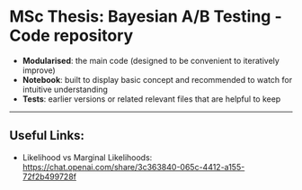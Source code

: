 # MSc Thesis: Bayesian A/B Testing - Code repository

- **Modularised**: the main code (designed to be convenient to iteratively improve)
- **Notebook**: built to display basic concept and recommended to watch for intuitive understanding
- **Tests**: earlier versions or related relevant files that are helpful to keep

--- 
## Useful Links:
- Likelihood vs Marginal Likelihoods: https://chat.openai.com/share/3c363840-065c-4412-a155-72f2b499728f
